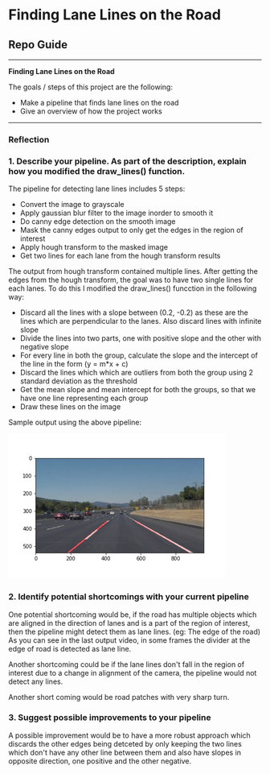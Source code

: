 # **Finding Lane Lines on the Road** 

## Repo Guide


---

**Finding Lane Lines on the Road**

The goals / steps of this project are the following:
* Make a pipeline that finds lane lines on the road
* Give an overview of how the project works


[//]: # (Image References)

[image1]: ./test_images_output/solidWhiteCurve.jpg

---

### Reflection

### 1. Describe your pipeline. As part of the description, explain how you modified the draw_lines() function.

The pipeline for detecting lane lines includes 5 steps:
* Convert the image to grayscale
* Apply gaussian blur filter to the image inorder to smooth it
* Do canny edge detection on the smooth image
* Mask the canny edges output to only get the edges in the region of interest
* Apply hough transform to the masked image
* Get two lines for each lane from the hough transform results

The output from hough transform contained multiple lines. After getting the edges from the hough transform, the goal was to have two single lines for each lanes. To do this I modified the draw_lines() funcction in the following way:
* Discard all the lines with a slope between (0.2, -0.2) as these are the lines which are perpendicular to the lanes. Also discard lines with infinite slope
* Divide the lines into two parts, one with positive slope and the other with negative slope
* For every line in both the group, calculate the slope and the intercept of the line in the form (y = m*x + c)
* Discard the lines which which are outliers from both the group using 2 standard deviation as the threshold
* Get the mean slope and mean intercept for both the groups, so that we have one line representing each group
* Draw these lines on the image

Sample output using the above pipeline:

![Lanes detected in a image][image1]


### 2. Identify potential shortcomings with your current pipeline


One potential shortcoming would be, if the road has multiple objects which are aligned in the direction of lanes and is a part of the region of interest, then the pipeline might detect them as lane lines. (eg: The edge of the road) As you can see in the last output video, in some frames the divider at the edge of road is detected as lane line.

Another shortcoming could be if the lane lines don't fall in the region of interest due to a change in alignment of the camera, the pipeline would not detect any lines.

Another short coming would be road patches with very sharp turn.


### 3. Suggest possible improvements to your pipeline

A possible improvement would be to have a more robust approach which discards the other edges being detceted by only keeping the two lines which don't have any other line between them and also have slopes in opposite direction, one positive and the other negative.